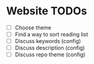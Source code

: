 # Website TODOs

- [ ] Choose theme
- [ ] Find a way to sort reading list
- [ ] Discuss keywords (config)
- [ ] Discuss description (config)
- [ ] Discuss repo theme (config)
